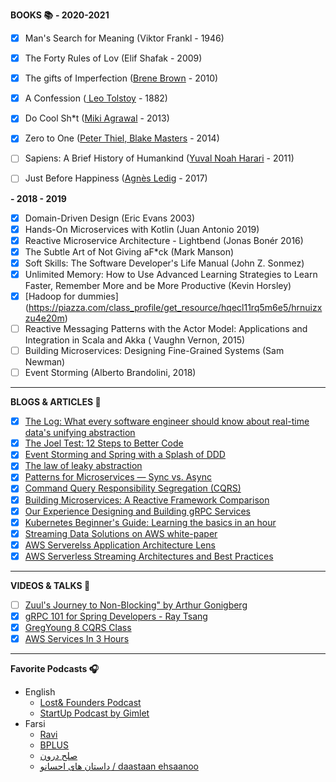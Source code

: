 
**BOOKS :books:**
 **- 2020-2021**
 - [X] Man's Search for Meaning (Viktor Frankl - 1946)
 - [X] The Forty Rules of Lov (Elif Shafak - 2009)
 - [X] The gifts of Imperfection ([Brene Brown](https://brenebrown.com/books-audio/) - 2010)
 - [X] A Confession ([ Leo Tolstoy](https://en.wikipedia.org/wiki/Leo_Tolstoy) - 1882)
 - [X] Do Cool Sh*t ([Miki Agrawal](https://www.google.com/books/edition/Do_Cool_Sh_t/rRsXxxMFRN0C?hl=en&gbpv=1&printsec=frontcover) - 2013)
 - [X] Zero to One ([Peter Thiel, Blake Masters](https://www.google.com/books/edition/Zero_to_One/POOJDQAAQBAJ?hl=en&gbpv=1&printsec=frontcover) - 2014)
 - [ ] Sapiens: A Brief History of Humankind ([Yuval Noah Harari](https://www.google.com/search?q=Yuval+Noah+Harari&stick=H4sIAAAAAAAAAOPgE-LWz9U3MDQyM00uNlHiAnGyjXINsgu1ZLKTrfST8vOz9cuLMktKUvPiy_OLsq0SS0sy8osWsQpGlpYl5ij45SdmKHgkFiUWZe5gZQQANuRcs1AAAAA&sa=X&ved=2ahUKEwj8_6GwxYPuAhVRK30KHW9YDIQQmxMoATAkegQILhAD) - 2011)
 - [ ] Just Before Happiness ([Agnès Ledig](https://www.colibri.bg/eng/authors/609/agn232s-ledig) - 2017)
 


**- 2018 - 2019**
 - [X] Domain-Driven Design (Eric Evans 2003)
 - [X] Hands-On Microservices with Kotlin (Juan Antonio 2019)
 - [x] Reactive Microservice Architecture - Lightbend (Jonas Bonér 2016)
 - [x] The Subtle Art of Not Giving aF*ck (Mark Manson)
 - [x] Soft Skills: The Software Developer's Life Manual (John Z. Sonmez)
 - [x] Unlimited Memory: How to Use Advanced Learning Strategies to Learn Faster, Remember More and be More Productive (Kevin Horsley) 
 - [X] [Hadoop for dummies] (https://piazza.com/class_profile/get_resource/hqecl11rq5m6e5/hrnuizxzu4e20m)
  - [ ] Reactive Messaging Patterns with the Actor Model: Applications and Integration in Scala and Akka ( Vaughn Vernon, 2015)
 - [ ] Building Microservices: Designing Fine-Grained Systems (Sam Newman)
 - [ ] Event Storming (Alberto Brandolini, 2018)  

---

**BLOGS & ARTICLES :page_with_curl:**
- [X] [The Log: What every software engineer should know about real-time data's unifying abstraction](https://engineering.linkedin.com/distributed-systems/log-what-every-software-engineer-should-know-about-real-time-datas-unifying)
- [X] [The Joel Test: 12 Steps to Better Code](https://www.joelonsoftware.com/2000/08/09/the-joel-test-12-steps-to-better-code/)
- [x] [Event Storming and Spring with a Splash of DDD](https://spring.io/blog/2018/04/11/event-storming-and-spring-with-a-splash-of-ddd)
- [x] [The law of leaky abstraction](https://www.joelonsoftware.com/2002/11/11/the-law-of-leaky-abstractions/)
- [X] [Patterns for Microservices — Sync vs. Async](https://dzone.com/articles/patterns-for-microservices-sync-vs-async)
- [x] [Command Query Responsibility Segregation (CQRS)](https://microservices.io/patterns/data/cqrs.html)
- [x] [Building Microservices: A Reactive Framework Comparison](https://medium.com/capital-one-developers/building-microservices-a-reactive-framework-comparison-fb49d8f3c8f4)
- [X] [Our Experience Designing and Building gRPC Services](https://dzone.com/articles/our-experience-designing-and-building-grpc-service)
- [X] [Kubernetes Beginner's Guide: Learning the basics in an hour](https://www.weave.works/blog/kubernetes-beginners-guide/)
- [X] [Streaming Data Solutions on AWS white-paper](https://d0.awsstatic.com/whitepapers/whitepaper-streaming-data-solutions-on-aws-with-amazon-kinesis.pdf)
- [X] [AWS Serverelss Application Architecture Lens](https://d1.awsstatic.com/whitepapers/architecture/AWS-Serverless-Applications-Lens.pdf)
- [X] [AWS Serverless Streaming Architectures and Best Practices](https://d1.awsstatic.com/whitepapers/Serverless_Streaming_Architecture_Best_Practices.pdf)
---

**VIDEOS & TALKS :movie_camera:**
- [ ] [Zuul's Journey to Non-Blocking" by Arthur Gonigberg](https://www.youtube.com/watch?v=2oXqbLhMS_A&feature=youtu.be)
- [X] [gRPC 101 for Spring Developers - Ray Tsang](https://www.youtube.com/watch?v=xpmFhTMqWhc)
- [X] [GregYoung 8 CQRS Class](https://www.youtube.com/watch?v=whCk1Q87_ZI)
- [X] [AWS Services In 3 Hours](https://www.youtube.com/watch?v=MmsoIcYrXJU)
---

**Favorite Podcasts 🎧**
- English 
	- [Lost& Founders Podcast](https://podcasts.google.com/feed/aHR0cDovL2ZlZWRzLnNvdW5kY2xvdWQuY29tL3VzZXJzL3NvdW5kY2xvdWQ6dXNlcnM6MzM4MzQ5MDQ0L3NvdW5kcy5yc3M?sa=X&ved=0CAMQ4aUDahcKEwiYicWbq7HzAhUAAAAAHQAAAAAQAQ&hl=en)
	- [StartUp Podcast by Gimlet](https://podcasts.google.com/feed/aHR0cDovL2ZlZWRzLmZlZWRidXJuZXIuY29tL2hlYXJzdGFydHVwL1l5Smw?sa=X&ved=0CAMQ4aUDahcKEwiYicWbq7HzAhUAAAAAHQAAAAAQJQ&hl=en)
- Farsi 
	- [Ravi](https://podcasts.google.com/feed/aHR0cHM6Ly9hbmNob3IuZm0vcy9mMmNmNGQ0L3BvZGNhc3QvcnNz?hl=en)
	- [BPLUS](https://podcasts.google.com/feed/aHR0cHM6Ly9icGx1cy5saWJzeW4uY29tL3Jzcw?hl=en)
	- [صلح درون](https://podcasts.google.com/feed/aHR0cHM6Ly9mZWVkLnBvZGJlYW4uY29tL3NlcGJsb2cvZmVlZC54bWw?hl=en)
	- [داستان های احسانو / daastaan ehsaanoo](https://podcasts.google.com/feed/aHR0cHM6Ly9yc3MuY2FzdGJveC5mbS9ldmVyZXN0LzIwOTNkOThjYWJjYzRjNzg5NGE3MWYxMTAwNzA1NDU0LnhtbA?hl=en)
